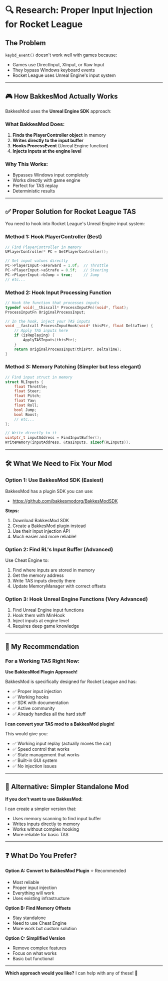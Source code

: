 # 🔍 Research: Proper Input Injection for Rocket League

## The Problem

`keybd_event()` doesn't work well with games because:
- Games use DirectInput, XInput, or Raw Input
- They bypass Windows keyboard events
- Rocket League uses Unreal Engine's input system

---

## 🎮 How BakkesMod Actually Works

BakkesMod uses the **Unreal Engine SDK** approach:

### What BakkesMod Does:
1. **Finds the PlayerController object** in memory
2. **Writes directly to the input buffer**
3. **Hooks ProcessEvent** (Unreal Engine function)
4. **Injects inputs at the engine level**

### Why This Works:
- Bypasses Windows input completely
- Works directly with game engine
- Perfect for TAS replay
- Deterministic results

---

## ✅ Proper Solution for Rocket League TAS

You need to hook into Rocket League's Unreal Engine input system:

### Method 1: Hook PlayerController (Best)

```cpp
// Find PlayerController in memory
UPlayerController* PC = GetPlayerController();

// Set input values directly
PC->PlayerInput->aForward = 1.0f;  // Throttle
PC->PlayerInput->aStrafe = 0.5f;   // Steering
PC->PlayerInput->bJump = true;     // Jump
// etc...
```

### Method 2: Hook Input Processing Function

```cpp
// Hook the function that processes inputs
typedef void(__thiscall* ProcessInputFn)(void*, float);
ProcessInputFn OriginalProcessInput;

// In the hook, inject your TAS inputs
void __fastcall ProcessInputHook(void* thisPtr, float DeltaTime) {
    // Apply TAS inputs here
    if (isReplaying) {
        ApplyTASInputs(thisPtr);
    }
    return OriginalProcessInput(thisPtr, DeltaTime);
}
```

### Method 3: Memory Patching (Simpler but less elegant)

```cpp
// Find input struct in memory
struct RLInputs {
    float Throttle;
    float Steer;
    float Pitch;
    float Yaw;
    float Roll;
    bool Jump;
    bool Boost;
    // etc...
};

// Write directly to it
uintptr_t inputAddress = FindInputBuffer();
WriteMemory(inputAddress, &tasInputs, sizeof(RLInputs));
```

---

## 🛠️ What We Need to Fix Your Mod

### Option 1: Use BakkesMod SDK (Easiest)

BakkesMod has a plugin SDK you can use:
- https://github.com/bakkesmodorg/BakkesModSDK

**Steps:**
1. Download BakkesMod SDK
2. Create a BakkesMod plugin instead
3. Use their input injection API
4. Much easier and more reliable!

### Option 2: Find RL's Input Buffer (Advanced)

Use Cheat Engine to:
1. Find where inputs are stored in memory
2. Get the memory address
3. Write TAS inputs directly there
4. Update MemoryManager with correct offsets

### Option 3: Hook Unreal Engine Functions (Very Advanced)

1. Find Unreal Engine input functions
2. Hook them with MinHook
3. Inject inputs at engine level
4. Requires deep game knowledge

---

## 🎯 My Recommendation

### **For a Working TAS Right Now:**

**Use BakkesMod Plugin Approach!**

BakkesMod is specifically designed for Rocket League and has:
- ✅ Proper input injection
- ✅ Working hooks
- ✅ SDK with documentation
- ✅ Active community
- ✅ Already handles all the hard stuff

**I can convert your TAS mod to a BakkesMod plugin!**

This would give you:
- ✅ Working input replay (actually moves the car)
- ✅ Speed control that works
- ✅ State management that works
- ✅ Built-in GUI system
- ✅ No injection issues

---

## 🔄 Alternative: Simpler Standalone Mod

**If you don't want to use BakkesMod:**

I can create a simpler version that:
- Uses memory scanning to find input buffer
- Writes inputs directly to memory
- Works without complex hooking
- More reliable for basic TAS

---

## ❓ What Do You Prefer?

**Option A: Convert to BakkesMod Plugin** ⭐ Recommended
- Most reliable
- Proper input injection
- Everything will work
- Uses existing infrastructure

**Option B: Find Memory Offsets**
- Stay standalone
- Need to use Cheat Engine
- More work but custom solution

**Option C: Simplified Version**
- Remove complex features
- Focus on what works
- Basic but functional

---

**Which approach would you like?** I can help with any of these! 🚀
